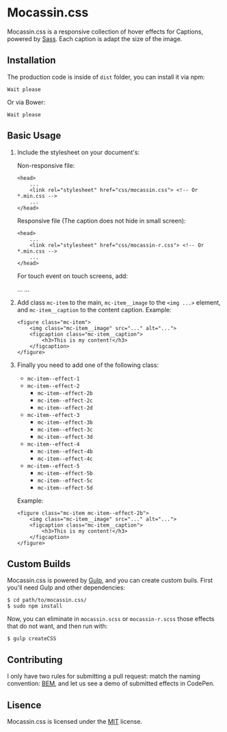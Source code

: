 # Mocassin.css
Mocassin.css is a responsive collection of hover effects for Captions, powered by [Sass](http://sass-lang.com/). Each caption is adapt the size of the image.

## Installation
The production code is inside of `dist` folder, you can install it via npm:
```
Wait please
```

Or via Bower:
```
Wait please
```

## Basic Usage
1. Include the stylesheet on your document's:

	Non-responsive file:
	```
	<head>
		...
		<link rel="stylesheet" href="css/mocassin.css"> <!-- Or *.min.css -->
		...
	</head>
	```
	Responsive file (The caption does not hide in small screen):
	```
	<head>
		...
		<link rel="stylesheet" href="css/mocassin-r.css"> <!-- Or *.min.css -->
		...
	</head>
	```
	For touch event on touch screens, add:
	<body>
		...
		...		
		<script src="js/mocassin.js"></script> <!-- Or *.min.js -->
	</body>


2. Add class `mc-item` to the main, `mc-item__image` to the `<img ...>` element, and `mc-item__caption` to the content caption.
	Example:
	```
	<figure class="mc-item">
		<img class="mc-item__image" src="..." alt="...">
		<figcaption class="mc-item__caption">
			<h3>This is my content!</h3>
		</figcaption>
	</figure>
	```

3. Finally you need to add one of the following class:

	* `mc-item--effect-1`
	* `mc-item--effect-2`
		* `mc-item--effect-2b`
		* `mc-item--effect-2c`
		* `mc-item--effect-2d`
	* `mc-item--effect-3`
		* `mc-item--effect-3b`
		* `mc-item--effect-3c`
		* `mc-item--effect-3d`
	* `mc-item--effect-4`
		* `mc-item--effect-4b`
		* `mc-item--effect-4c`
	* `mc-item--effect-5`
		* `mc-item--effect-5b`
		* `mc-item--effect-5c`
		* `mc-item--effect-5d`
		
	Example:
	```
	<figure class="mc-item mc-item--effect-2b">
		<img class="mc-item__image" src="..." alt="...">
		<figcaption class="mc-item__caption">
			<h3>This is my content!</h3>
		</figcaption>
	</figure>
	```

## Custom Builds
Mocassin.css is powered by [Gulp](http://gulpjs.com/), and you can create custom buils. First you'll need Gulp and other dependencies:
```
$ cd path/to/mocassin.css/
$ sudo npm install
```

Now, you can eliminate in `mocassin.scss` or `mocassin-r.scss` those effects that do not want, and then run with:
```
$ gulp createCSS
```

## Contributing 
I only have two rules for submitting a pull request: match the naming convention: [BEM](https://en.bem.info/methodology/), and let us see a demo of submitted effects in CodePen.

## Lisence
Mocassin.css is licensed under the [MIT](http://opensource.org/licenses/MIT) license.
